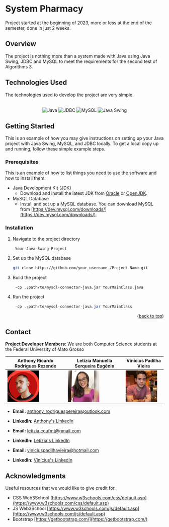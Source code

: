 # System Pharmacy 

Project started at the beginning of 2023, more or less at the end of the semester, done in just 2 weeks.

## Overview
The project is nothing more than a system made with Java using Java Swing, JDBC and MySQL to meet the requirements for the second test of Algorithms 3.

## Technologies Used

The technologies used to develop the project are very simple.

<div style="display: inline_block" align="center"><br>
  <img align="center" alt="Java" height="38" width="100" src="https://img.shields.io/badge/Java-007396?style=for-the-badge&logo=java&logoColor=white">
  <img align="center" alt="JDBC" height="38" width="100" src="https://img.shields.io/badge/JDBC-007396?style=for-the-badge&logo=java&logoColor=white">
  <img align="center" alt="MySQL" height="38" width="100" src="https://img.shields.io/badge/MySQL-4479A1?style=for-the-badge&logo=mysql&logoColor=white">
  <img align="center" alt="Java Swing" height="38" width="100" src="https://img.shields.io/badge/Java%20Swing-007396?style=for-the-badge&logo=java&logoColor=white">
</div>

<!-- GETTING STARTED -->
## Getting Started

This is an example of how you may give instructions on setting up your Java project with Java Swing, MySQL, and JDBC locally. To get a local copy up and running, follow these simple example steps.

### Prerequisites

This is an example of how to list things you need to use the software and how to install them.
* Java Development Kit (JDK)
  - Download and install the latest JDK from [Oracle](https://www.oracle.com/java/technologies/javase-downloads.html) or [OpenJDK](https://adoptopenjdk.net/).
* MySQL Database
  - Install and set up a MySQL database. You can download MySQL from [https://dev.mysql.com/downloads/](https://dev.mysql.com/downloads/).

### Installation

1. Navigate to the project directory
   ```cd
    Your-Java-Swing-Project
   ```
2. Set up the MySQL database
   ```sh
   git clone https://github.com/your_username_/Project-Name.git
   ```
3. Build the project
   ```javac
    -cp .;path/to/mysql-connector-java.jar YourMainClass.java
   ```
4. Run the project
   ```java
    -cp .;path/to/mysql-connector-java.jar YourMainClass
   ```
   
<p align="right">(<a href="#readme-top">back to top</a>)</p>

## Contact
<strong> Project Developer Members: </strong> We are both Computer Science students at the Federal University of Mato Grosso

| Anthony Ricardo Rodrigues Rezende | Letízia Manuella Serqueira Eugênio | Vinícius Padilha Vieira|
| --- | --- | --- |
| <img src="./imageDevelopers/anthony.jpeg" alt="Anthony's Photo" width="100"/> | <img src="./imageDevelopers/letizia.jpeg" alt="Letizia's Photo" width="100"/> | <img src="./imageDevelopers/vinicius.jpeg" alt="Vinícius's Photo" width="100"/> |

- **Email:** anthony_rodriguespereira@outlook.com
- **LinkedIn:** [Anthony's LinkedIn](https://www.linkedin.com/in/anthony-ricardo-rodrigues-rezende-486917227/)

- **Email:** letizia.ccufmt@gmail.com
- **LinkedIn:** [Letizia's LinkedIn](https://www.linkedin.com/in/let%C3%ADzia-manuella-computerscience/)

- **Email:** viniciuspadilhavieira@hotmail.com
- **LinkedIn:** [Vinícius's LinkedIn](https://www.linkedin.com/in/vin%C3%ADcius-vieira-2918a1236?trk=contact-info)


## Acknowledgments
Useful resources that we would like to give credit for.

- CSS Web3School [https://www.w3schools.com/css/default.asp](https://www.w3schools.com/css/default.asp)
- JS Web3School [https://www.w3schools.com/js/default.asp](https://www.w3schools.com/js/default.asp)
- Bootstrap [https://getbootstrap.com/](https://getbootstrap.com/)

##

